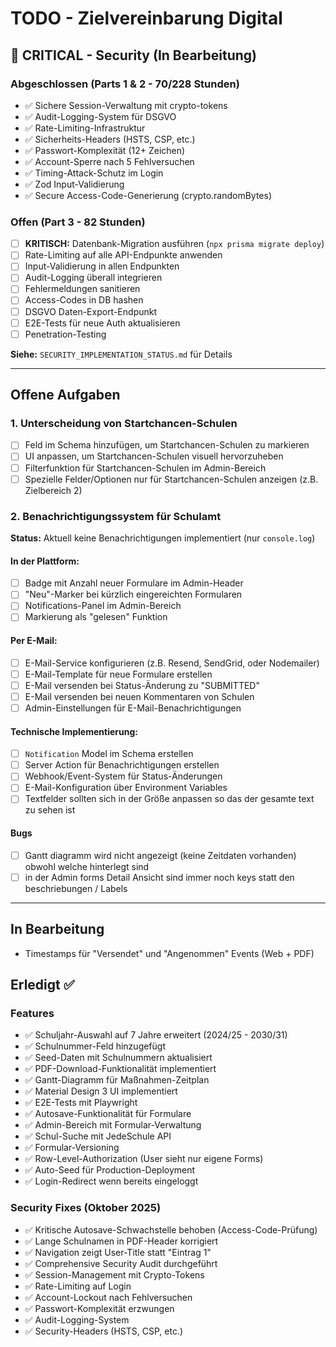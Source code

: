 # TODO - Zielvereinbarung Digital

## 🔐 CRITICAL - Security (In Bearbeitung)

### Abgeschlossen (Parts 1 & 2 - 70/228 Stunden)
- ✅ Sichere Session-Verwaltung mit crypto-tokens
- ✅ Audit-Logging-System für DSGVO
- ✅ Rate-Limiting-Infrastruktur
- ✅ Sicherheits-Headers (HSTS, CSP, etc.)
- ✅ Passwort-Komplexität (12+ Zeichen)
- ✅ Account-Sperre nach 5 Fehlversuchen
- ✅ Timing-Attack-Schutz im Login
- ✅ Zod Input-Validierung
- ✅ Secure Access-Code-Generierung (crypto.randomBytes)

### Offen (Part 3 - 82 Stunden)
- [ ] **KRITISCH:** Datenbank-Migration ausführen (`npx prisma migrate deploy`)
- [ ] Rate-Limiting auf alle API-Endpunkte anwenden
- [ ] Input-Validierung in allen Endpunkten
- [ ] Audit-Logging überall integrieren
- [ ] Fehlermeldungen sanitieren
- [ ] Access-Codes in DB hashen
- [ ] DSGVO Daten-Export-Endpunkt
- [ ] E2E-Tests für neue Auth aktualisieren
- [ ] Penetration-Testing

**Siehe:** `SECURITY_IMPLEMENTATION_STATUS.md` für Details

---

## Offene Aufgaben

### 1. Unterscheidung von Startchancen-Schulen
- [ ] Feld im Schema hinzufügen, um Startchancen-Schulen zu markieren
- [ ] UI anpassen, um Startchancen-Schulen visuell hervorzuheben
- [ ] Filterfunktion für Startchancen-Schulen im Admin-Bereich
- [ ] Spezielle Felder/Optionen nur für Startchancen-Schulen anzeigen (z.B. Zielbereich 2)

### 2. Benachrichtigungssystem für Schulamt
**Status:** Aktuell keine Benachrichtigungen implementiert (nur `console.log`)

#### In der Plattform:
- [ ] Badge mit Anzahl neuer Formulare im Admin-Header
- [ ] "Neu"-Marker bei kürzlich eingereichten Formularen
- [ ] Notifications-Panel im Admin-Bereich
- [ ] Markierung als "gelesen" Funktion

#### Per E-Mail:
- [ ] E-Mail-Service konfigurieren (z.B. Resend, SendGrid, oder Nodemailer)
- [ ] E-Mail-Template für neue Formulare erstellen
- [ ] E-Mail versenden bei Status-Änderung zu "SUBMITTED"
- [ ] E-Mail versenden bei neuen Kommentaren von Schulen
- [ ] Admin-Einstellungen für E-Mail-Benachrichtigungen

#### Technische Implementierung:
- [ ] `Notification` Model im Schema erstellen
- [ ] Server Action für Benachrichtigungen erstellen
- [ ] Webhook/Event-System für Status-Änderungen
- [ ] E-Mail-Konfiguration über Environment Variables
- [ ] Textfelder sollten sich in der Größe anpassen so das der gesamte text zu sehen ist

#### Bugs
- [ ] Gantt diagramm wird nicht angezeigt (keine Zeitdaten vorhanden) obwohl welche hinterlegt sind
- [ ] in der Admin forms Detail Ansicht sind immer noch keys statt den beschriebungen / Labels 

---

## In Bearbeitung
- Timestamps für "Versendet" und "Angenommen" Events (Web + PDF)

## Erledigt ✅

### Features
- ✅ Schuljahr-Auswahl auf 7 Jahre erweitert (2024/25 - 2030/31)
- ✅ Schulnummer-Feld hinzugefügt
- ✅ Seed-Daten mit Schulnummern aktualisiert
- ✅ PDF-Download-Funktionalität implementiert
- ✅ Gantt-Diagramm für Maßnahmen-Zeitplan
- ✅ Material Design 3 UI implementiert
- ✅ E2E-Tests mit Playwright
- ✅ Autosave-Funktionalität für Formulare
- ✅ Admin-Bereich mit Formular-Verwaltung
- ✅ Schul-Suche mit JedeSchule API
- ✅ Formular-Versioning
- ✅ Row-Level-Authorization (User sieht nur eigene Forms)
- ✅ Auto-Seed für Production-Deployment
- ✅ Login-Redirect wenn bereits eingeloggt

### Security Fixes (Oktober 2025)
- ✅ Kritische Autosave-Schwachstelle behoben (Access-Code-Prüfung)
- ✅ Lange Schulnamen in PDF-Header korrigiert
- ✅ Navigation zeigt User-Title statt "Eintrag 1"
- ✅ Comprehensive Security Audit durchgeführt
- ✅ Session-Management mit Crypto-Tokens
- ✅ Rate-Limiting auf Login
- ✅ Account-Lockout nach Fehlversuchen
- ✅ Passwort-Komplexität erzwungen
- ✅ Audit-Logging-System
- ✅ Security-Headers (HSTS, CSP, etc.)

